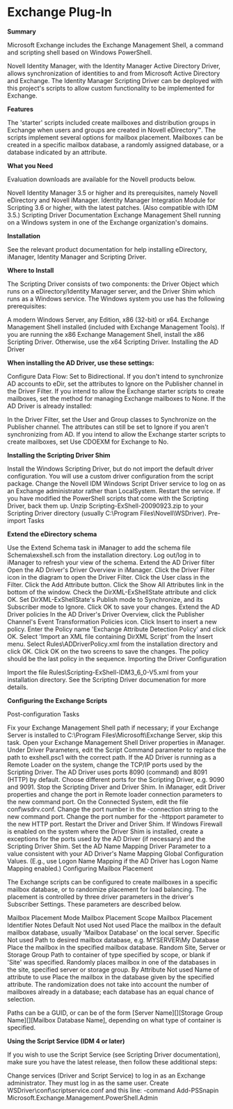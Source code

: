 # Exchange Plug-In
**Summary**

Microsoft Exchange includes the Exchange Management Shell, a command and scripting shell based on Windows PowerShell.

Novell Identity Manager, with the Identity Manager Active Directory Driver, allows synchronization of identities to and from Microsoft Active Directory and Exchange. The Identity Manager Scripting Driver can be deployed with this project's scripts to allow custom functionality to be implemented for Exchange.

**Features**

The 'starter' scripts included create mailboxes and distribution groups in Exchange when users and groups are created in Novell eDirectory™. The scripts implement several options for mailbox placement. Mailboxes can be created in a specific mailbox database, a randomly assigned database, or a database indicated by an attribute.


**What you Need**

Evaluation downloads are available for the Novell products below.

Novell Identity Manager 3.5 or higher and its prerequisites, namely Novell eDirectory and Novell iManager.
Identity Manager Integration Module for Scripting 3.6 or higher, with the latest patches. (Also compatible with IDM 3.5.)
Scripting Driver Documentation
Exchange Management Shell running on a Windows system in one of the Exchange organization's domains.

**Installation**

See the relevant product documentation for help installing eDirectory, iManager, Identity Manager and Scripting Driver.


**Where to Install**

The Scripting Driver consists of two components: the Driver Object which runs on a eDirectory/Identity Manager server, and the Driver Shim which runs as a Windows service. The Windows system you use has the following prerequisites:

A modern Windows Server, any Edition, x86 (32-bit) or x64.
Exchange Management Shell installed (included with Exchange Management Tools).
If you are running the x86 Exchange Management Shell, install the x86 Scripting Driver. Otherwise, use the x64 Scripting Driver.
Installing the AD Driver

**When installing the AD Driver, use these settings:**

Configure Data Flow: Set to Bidirectional. If you don't intend to synchronize AD accounts to eDir, set the attributes to Ignore on the Publisher channel in the Driver Filter.
If you intend to allow the Exchange starter scripts to create mailboxes, set the method for managing Exchange mailboxes to None.
If the AD Driver is already installed:

In the Driver Filter, set the User and Group classes to Synchronize on the Publisher channel. The attributes can still be set to Ignore if you aren't synchronizing from AD.
If you intend to allow the Exchange starter scripts to create mailboxes, set Use CDOEXM for Exchange to No.

**Installing the Scripting Driver Shim**

Install the Windows Scripting Driver, but do not import the default driver configuration. You will use a custom driver configuration from the script package.
Change the Novell IDM Windows Script Driver service to log on as an Exchange administrator rather than LocalSystem. Restart the service.
If you have modified the PowerShell scripts that come with the Scripting Driver, back them up.
Unzip Scripting-ExShell-20090923.zip to your Scripting Driver directory (usually C:\Program Files\Novell\WSDriver).
Pre-import Tasks

**Extend the eDirectory schema**

Use the Extend Schema task in iManager to add the schema file Schema\exshell.sch from the installation directory.
Log out/log in to iManager to refresh your view of the schema.
Extend the AD Driver filter
Open the AD Driver's Driver Overview in iManager.
Click the Driver Filter icon in the diagram to open the Driver Filter.
Click the User class in the Filter. Click the Add Attribute button.
Click the Show All Attributes link in the bottom of the window.
Check the DirXML-ExShellState attribute and click OK.
Set DirXML-ExShellState's Publish mode to Synchronize, and its Subscriber mode to Ignore.
Click OK to save your changes.
Extend the AD Driver policies
In the AD Driver's Driver Overview, click the Publisher Channel's Event Transformation Policies icon.
Click Insert to insert a new policy.
Enter the Policy name 'Exchange Attribute Detection Policy' and click OK.
Select 'Import an XML file containing DirXML Script' from the Insert menu.
Select Rules\ADDriverPolicy.xml from the installation directory and click OK.
Click OK on the two screens to save the changes. The policy should be the last policy in the sequence.
Importing the Driver Configuration

Import the file Rules\Scripting-ExShell-IDM3_6_0-V5.xml from your installation directory. See the Scripting Driver documenation for more details.

**Configuring the Exchange Scripts**

Post-configuration Tasks

Fix your Exchange Management Shell path if necessary; if your Exchange Server is installed to C:\Program Files\Microsoft\Exchange Server, skip this task.
Open your Exchange Management Shell Driver properties in iManager.
Under Driver Parameters, edit the Script Command parameter to replace the path to exshell.psc1 with the correct path.
If the AD Driver is running as a Remote Loader on the system, change the TCP/IP ports used by the Scripting Driver.
The AD Driver uses ports 8090 (command) and 8091 (HTTP) by default. Choose different ports for the Scripting Driver, e.g. 9090 and 9091.
Stop the Scripting Driver and Driver Shim.
In iManager, edit Driver properties and change the port in Remote loader connection parameters to the new command port.
On the Connected System, edit the file conf\wsdrv.conf. Change the port number in the -connection string to the new command port. Change the port number for the -httpport parameter to the new HTTP port.
Restart the Driver and Driver Shim.
If Windows Firewall is enabled on the system where the Driver Shim is installed, create a exceptions for the ports used by the AD Driver (if necessary) and the Scripting Driver Shim.
Set the AD Name Mapping Driver Parameter to a value consistent with your AD Driver's Name Mapping Global Configuration Values. (E.g., use Logon Name Mapping if the AD Driver has Logon Name Mapping enabled.)
Configuring Mailbox Placement

The Exchange scripts can be configured to create mailboxes in a specific mailbox database, or to randomize placement for load balancing. The placement is controlled by three driver parameters in the driver's Subscriber Settings. These parameters are described below.

Mailbox Placement Mode	Mailbox Placement Scope	Mailbox Placement Identifier	Notes
Default	Not used	Not used	Place the mailbox in the default mailbox database, usually 'Mailbox Database' on the local server.
Specific	Not used	Path to desired mailbox database, e.g. MYSERVER\My Database	Place the mailbox in the specified mailbox database.
Random	Site, Server or Storage Group	Path to container of type specified by scope, or blank if 'Site' was specified.	Randomly places mailbox in one of the databases in the site, specified server or storage group.
By Attribute	Not used	Name of attribute to use	Place the mailbox in the database given by the specified attribute.
The randomization does not take into account the number of mailboxes already in a database; each database has an equal chance of selection.

Paths can be a GUID, or can be of the form [Server Name][\][Storage Group Name][\][Mailbox Database Name], depending on what type of container is specified.

**Using the Script Service (IDM 4 or later)**

If you wish to use the Script Service (see Scripting Driver documentation), make sure you have the latest release, then follow these additional steps:

Change services (Driver and Script Service) to log in as an Exchange administrator. They must log in as the same user.
Create WSDriver\conf\scriptservice.conf and this line: -command Add-PSSnapin Microsoft.Exchange.Management.PowerShell.Admin
